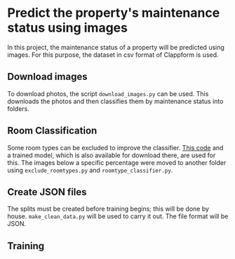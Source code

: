 # Predict the property's maintenance status using images

In this project, the maintenance status of a property will be predicted using images. For this purpose, the dataset in csv format of Clappform is used.



## Download images
To download photos, the script `download_images.py` can be used. This downloads the photos and then classifies them by maintenance status into folders.

## Room Classification
Some room types can be excluded to improve the classifier. [This code](https://github.com/tae898/room-classification) and a trained model, which is also available for download there, are used for this. 
The images below a specific percentage were moved to another folder using `exclude_roomtypes.py` and `roomtype_classifier.py`.


## Create JSON files
The splits must be created before training begins; this will be done by house. `make_clean_data.py` will be used to carry it out. The file format will be JSON.

## Training
